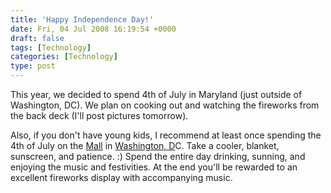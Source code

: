 ```yaml
---
title: 'Happy Independence Day!'
date: Fri, 04 Jul 2008 16:19:54 +0000
draft: false
tags: [Technology]
categories: [Technology]
type: post
---
```


This year, we decided to spend 4th of July in Maryland (just outside of Washington, DC). We plan on cooking out and watching the fireworks from the back deck (I'll post pictures tomorrow).

Also, if you don't have young kids, I recommend at least once spending the 4th of July on the [Mall](http://www.nationalmall.org/) in [Washington, D](http://en.wikipedia.org/wiki/Washington,_D.C.)C. Take a cooler, blanket, sunscreen, and patience. :) Spend the entire day drinking, sunning, and enjoying the music and festivities. At the end you'll be rewarded to an excellent fireworks display with accompanying music.